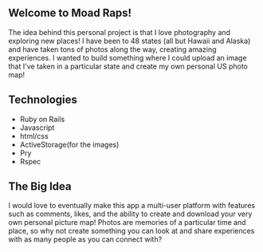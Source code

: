 ## Welcome to Moad Raps!
The idea behind this personal project is that I love photography and exploring new places! I have been to 48 states (all but Hawaii and Alaska) and have taken tons of photos along the way, creating amazing experiences. I wanted to build something where I could upload an image that I've taken in a particular state and create my own personal US photo map!

## Technologies
- Ruby on Rails
- Javascript
- html/css
- ActiveStorage(for the images)
- Pry
- Rspec

## The Big Idea
I would love to eventually make this app a multi-user platform with features such as comments, likes, and the ability to create and download your very own personal picture map! Photos are memories of a particular time and place, so why not create something you can look at and share experiences with as many people as you can connect with?
